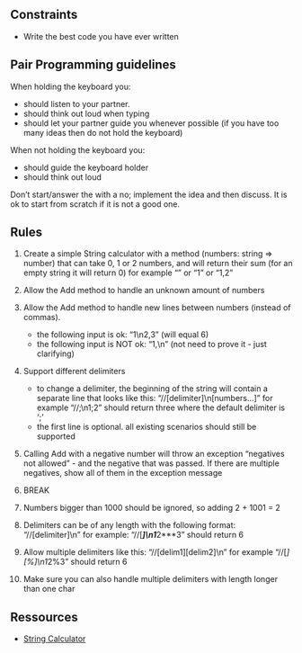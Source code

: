 ## Constraints

+ Write the best code you have ever written

## Pair Programming guidelines

When holding the keyboard you:
+ should listen to your partner.
+ should think out loud when typing 
+ should let your partner guide you whenever possible (if you have too many ideas then do not hold the keyboard)

When not holding the keyboard you:
+ should guide the keyboard holder
+ should think out loud

Don’t start/answer the with a no; implement the idea and then discuss. It is ok to start from scratch if it is not a good one.

## Rules

1. Create a simple String calculator with a method (numbers: string => number) that can take 0, 1 or 2 numbers, and will return their sum (for an empty string it will return 0) for example “” or “1” or “1,2”

2. Allow the Add method to handle an unknown amount of numbers

3. Allow the Add method to handle new lines between numbers (instead of commas).
    + the following input is ok:  “1\n2,3”  (will equal 6)
    + the following input is NOT ok:  “1,\n” (not need to prove it - just clarifying)

4. Support different delimiters
    + to change a delimiter, the beginning of the string will contain a separate line that looks like this: “//[delimiter]\n[numbers…]” for example “//;\n1;2” should return three where the default delimiter is ‘;’
    + the first line is optional. all existing scenarios should still be supported

5. Calling Add with a negative number will throw an exception “negatives not allowed” - and the negative that was passed. If there are multiple negatives, show all of them in the exception message

6. BREAK

7. Numbers bigger than 1000 should be ignored, so adding 2 + 1001  = 2

8. Delimiters can be of any length with the following format:  “//[delimiter]\n” for example: “//[***]\n1***2***3” should return 6

9. Allow multiple delimiters like this:  “//[delim1][delim2]\n” for example “//[*][%]\n1*2%3” should return 6

10. Make sure you can also handle multiple delimiters with length longer than one char

## Ressources

+ [String Calculator](http://osherove.com/tdd-kata-1/)